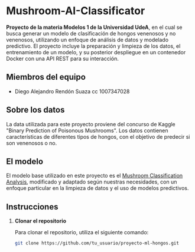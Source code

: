 # Mushroom-AI-Classificator

**Proyecto de la materia Modelos 1 de la Universidad UdeA**, en el cual se busca generar un modelo de clasificación de hongos venenosos y no venenosos, utilizando un enfoque de análisis de datos y modelado predictivo. El proyecto incluye la preparación y limpieza de los datos, el entrenamiento de un modelo, y su posterior despliegue en un contenedor Docker con una API REST para su interacción.

## Miembros del equipo

- Diego Alejandro Rendón Suaza cc 1007347028

## Sobre los datos

La data utilizada para este proyecto proviene del concurso de Kaggle "Binary Prediction of Poisonous Mushrooms". Los datos contienen características de diferentes tipos de hongos, con el objetivo de predecir si son venenosos o no.

## El modelo

El modelo base utilizado en este proyecto es el [Mushroom Classification Analysis](https://www.kaggle.com/code/annastasy/ps4e8-data-cleaning-and-eda-of-mushrooms), modificado y adaptado según nuestras necesidades, con un enfoque particular en la limpieza de datos y el uso de modelos predictivos.

## Instrucciones

1. **Clonar el repositorio**

   Para clonar el repositorio, utiliza el siguiente comando:

   ```bash
   git clone https://github.com/tu_usuario/proyecto-ml-hongos.git
